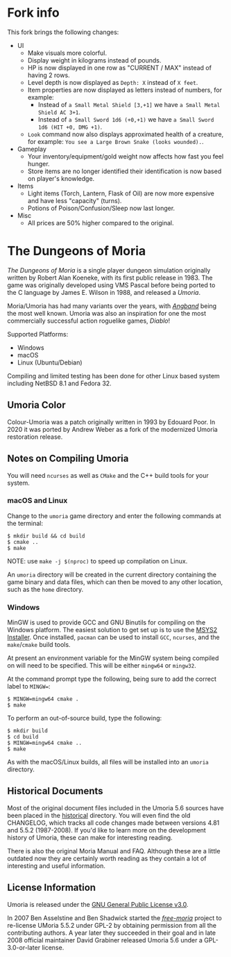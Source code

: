 # Fork info

This fork brings the following changes:
- UI
    - Make visuals more colorful.
    - Display weight in kilograms instead of pounds.
    - HP is now displayed in one row as "CURRENT / MAX" instead of having 2 rows.
    - Level depth is now displayed as `Depth: X` instead of `X feet`.
    - Item properties are now displayed as letters instead of numbers, for example:
        - Instead of `a Small Metal Shield [3,+1]` we have `a Small Metal Shield AC 3+1`.
        - Instead of `a Small Sword 1d6 (+0,+1)` we have `a Small Sword 1d6 (HIT +0, DMG +1)`.
    - `Look` command now also displays approximated health of a creature, for example: `You see a Large Brown Snake (looks wounded).`.
- Gameplay
    - Your inventory/equipment/gold weight now affects how fast you feel hunger.
    - Store items are no longer identified their identification is now based on player's knowledge.
- Items
    - Light items (Torch, Lantern, Flask of Oil) are now more expensive and have less "capacity" (turns).
    - Potions of Poison/Confusion/Sleep now last longer.
- Misc
    - All prices are 50% higher compared to the original.

# The Dungeons of Moria

_The Dungeons of Moria_ is a single player dungeon simulation originally
written by Robert Alan Koeneke, with its first public release in 1983.
The game was originally developed using VMS Pascal before being ported to the
C language by James E. Wilson in 1988, and released a _Umoria_.

Moria/Umoria has had many variants over the years, with [_Angband_](http://rephial.org/)
being the most well known. Umoria was also an inspiration for one the most
commercially successful action roguelike games, _Diablo_!

Supported Platforms:

  - Windows
  - macOS
  - Linux (Ubuntu/Debian)

Compiling and limited testing has been done for other Linux based system
including NetBSD 8.1 and Fedora 32.

## Umoria Color

Colour-Umoria was a patch originally written in 1993 by Edouard Poor. In 2020
it was ported by Andrew Weber as a fork of the modernized Umoria restoration
release.

## Notes on Compiling Umoria

You will need `ncurses` as well as `CMake` and the C++ build tools for your system.

### macOS and Linux

Change to the `umoria` game directory and enter the following commands at the
terminal:

    $ mkdir build && cd build
    $ cmake ..
    $ make

NOTE: use `make -j $(nproc)` to speed up compilation on Linux.

An `umoria` directory will be created in the current directory containing the
game binary and data files, which can then be moved to any other location, such
as the `home` directory.

### Windows

MinGW is used to provide GCC and GNU Binutils for compiling on the Windows platform.
The easiest solution to get set up is to use the [MSYS2 Installer](http://msys2.github.io/).
Once installed, `pacman` can be used to install `GCC`, `ncurses`, and the
`make`/`cmake` build tools.

At present an environment variable for the MinGW system being compiled on will
need to be specified. This will be either `mingw64` or `mingw32`.

At the command prompt type the following, being sure to add the correct label
to `MINGW=`:

    $ MINGW=mingw64 cmake .
    $ make

To perform an out-of-source build, type the following:

    $ mkdir build
    $ cd build
    $ MINGW=mingw64 cmake ..
    $ make

As with the macOS/Linux builds, all files will be installed into an `umoria` directory.

## Historical Documents

Most of the original document files included in the Umoria 5.6 sources have
been placed in the [historical](historical) directory. You will even find the
old CHANGELOG, which tracks all code changes made between versions 4.81 and
5.5.2 (1987-2008). If you'd like to learn more on the development history of
Umoria, these can make for interesting reading.

There is also the original Moria Manual and FAQ. Although these are a little
outdated now they are certainly worth reading as they contain a lot of
interesting and useful information.

## License Information

Umoria is released under the [GNU General Public License v3.0](LICENSE).

In 2007 Ben Asselstine and Ben Shadwick started the
[_free-moria_](http://free-moria.sourceforge.net/) project to re-license
UMoria 5.5.2 under GPL-2 by obtaining permission from all the contributing
authors. A year later they succeeded in their goal and in late 2008 official
maintainer David Grabiner released Umoria 5.6 under a GPL-3.0-or-later license.
